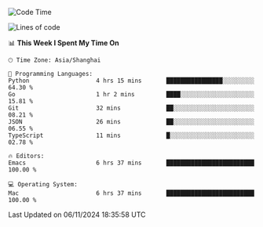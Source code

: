 <!--START_SECTION:waka-->
![Code Time](http://img.shields.io/badge/Code%20Time-2%2C268%20hrs%2012%20mins-blue)

![Lines of code](https://img.shields.io/badge/From%20Hello%20World%20I%27ve%20Written-308.1%20thousand%20lines%20of%20code-blue)

📊 **This Week I Spent My Time On** 

```text
🕑︎ Time Zone: Asia/Shanghai

💬 Programming Languages: 
Python                   4 hrs 15 mins       ████████████████░░░░░░░░░   64.30 % 
Go                       1 hr 2 mins         ████░░░░░░░░░░░░░░░░░░░░░   15.81 % 
Git                      32 mins             ██░░░░░░░░░░░░░░░░░░░░░░░   08.21 % 
JSON                     26 mins             ██░░░░░░░░░░░░░░░░░░░░░░░   06.55 % 
TypeScript               11 mins             █░░░░░░░░░░░░░░░░░░░░░░░░   02.78 % 

🔥 Editors: 
Emacs                    6 hrs 37 mins       █████████████████████████   100.00 % 

💻 Operating System: 
Mac                      6 hrs 37 mins       █████████████████████████   100.00 % 
```


 Last Updated on 06/11/2024 18:35:58 UTC
<!--END_SECTION:waka-->

